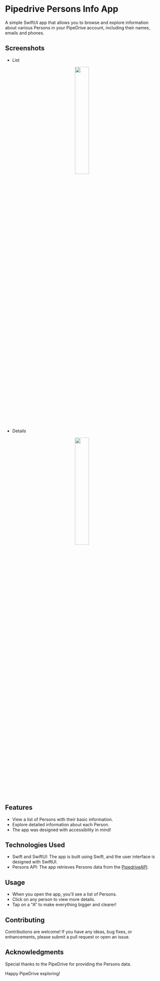 # Pipedrive Persons Info App

A simple SwiftUI app that allows you to browse and explore information about various Persons in your PipeDrive account, including their names, emails and phones.

## Screenshots

- List
<p align="center">
  <img src="https://github.com/shady-elkassas/PipeDrive/blob/main/Images/List.png" width="30%">
</p>

- Details
<p align="center">
  <img src="https://github.com/shady-elkassas/PipeDrive/blob/main/Images/Details.png" width="30%">
</p>

## Features

- View a list of Persons with their basic information.
- Explore detailed information about each Person.
- The app was designed with accessibility in mind!

## Technologies Used

- Swift and SwiftUI: The app is built using Swift, and the user interface is designed with SwiftUI.
- Persons API: The app retrieves Persons data from the [PipedriveAPI](https://www.pipedrive.com/).

## Usage

- When you open the app, you'll see a list of Persons.
- Click on any person to view more details.
- Tap on a "A" to make everything bigger and clearer!

## Contributing

Contributions are welcome! If you have any ideas, bug fixes, or enhancements, please submit a pull request or open an issue.


## Acknowledgments

Special thanks to the PipeDrive for providing the Persons data.

Happy PipeDrive exploring!


